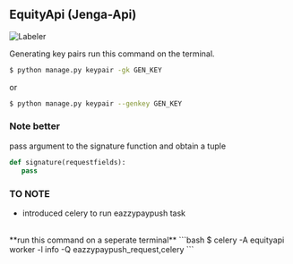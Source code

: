 ## EquityApi (Jenga-Api) 
  

![Labeler](https://github.com/justabeginner-team/EquityApi/workflows/Labeler/badge.svg)

Generating key pairs
  run this command on the terminal.
```bash
$ python manage.py keypair -gk GEN_KEY  
```
or
```bash
$ python manage.py keypair --genkey GEN_KEY 
```
 ### Note better 
  pass argument to the signature function and obtain a tuple 
  
 ```python
def signature(requestfields):
    pass
``` 
 ### TO NOTE
- introduced celery to run eazzypaypush task
<br />
**run this command on a seperate terminal**
```bash
$ celery -A equityapi worker -l info -Q eazzypaypush_request,celery
```




